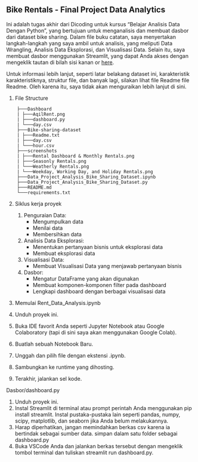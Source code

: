 ## Bike Rentals - Final Project Data Analytics 
Ini adalah tugas akhir dari Dicoding untuk kursus “Belajar Analisis Data Dengan Python”, yang bertujuan untuk menganalisis dan membuat dasbor dari dataset bike sharing. Dalam file buku catatan, saya menyertakan langkah-langkah yang saya ambil untuk analisis, yang meliputi Data Wrangling, Analisis Data Eksplorasi, dan Visualisasi Data. Selain itu, saya membuat dasbor menggunakan Streamlit, yang dapat Anda akses dengan mengeklik tautan di bilah sisi kanan or [here]([https://bike-sharing-rentals-dicoding-final-project-yyw4s7kdygiumzfwtw.streamlit.app/](https://rental-bike-analysis-bwarzxylrupjtwvk9mfmou.streamlit.app/)).

Untuk informasi lebih lanjut, seperti latar belakang dataset ini, karakteristik
karakteristiknya, struktur file, dan banyak lagi, silakan lihat file Readme
file Readme. Oleh karena itu, saya tidak akan menguraikan lebih lanjut di sini.

1. File Structure
```
    ├───Dashboard
    | ├───AqilRent.png
    | ├───dashboard.py
    | └───day.csv
    ├───Bike-sharing-dataset
    | ├───Readme.txt
    | ├───day.csv
    | └───hour.csv
    ├───screenshots
    | ├───Rental Dashboard & Monthly Rentals.png
    | ├───Seasonly Rentals.png
    | └───Weatherly Rentals.png
    | └───Weekday, Working Day, and Holiday Rentals.png
    ├───Data_Project_Analysis_Bike_Sharing_Dataset.ipynb
    ├───Data_Project_Analysis_Bike_Sharing_Dataset.py
    ├───README.md
    └───requirements.txt
```

2. Siklus kerja proyek
    1. Penguraian Data:
        - Mengumpulkan data
        - Menilai data
        - Membersihkan data
    2. Analisis Data Eksplorasi:
        - Menentukan pertanyaan bisnis untuk eksplorasi data
        - Membuat eksplorasi data
    3. Visualisasi Data:
        - Membuat Visualisasi Data yang menjawab pertanyaan bisnis 
    4. Dasbor: 
        - Mengatur DataFrame yang akan digunakan
        - Membuat komponen-komponen filter pada dashboard 
        - Lengkapi dashboard dengan berbagai visualisasi data

3. Memulai
Rent_Data_Analysis.ipynb
 1. Unduh proyek ini.
 2. Buka IDE favorit Anda seperti Jupyter Notebook atau Google Colaboratory (tapi di sini saya akan menggunakan Google Colab). 
 3. Buatlah sebuah Notebook Baru.
 4. Unggah dan pilih file dengan ekstensi .ipynb.
 5. Sambungkan ke runtime yang dihosting.
 6. Terakhir, jalankan sel kode.

Dasbor/dashboard.py 
 1. Unduh proyek ini.
 2. Instal Streamlit di terminal atau prompt perintah Anda menggunakan pip install streamlit. Instal pustaka-pustaka lain seperti pandas, numpy, scipy,
matplotlib, dan seaborn jika Anda belum melakukannya.
 3. Harap diperhatikan, jangan memindahkan berkas csv karena ia bertindak sebagai sumber data. simpan dalam satu folder sebagai
dashboard.py
 4. Buka VSCode Anda dan jalankan berkas tersebut dengan mengeklik tombol
terminal dan tuliskan streamlit run dashboard.py.
